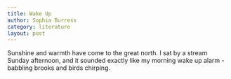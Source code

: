 ```yaml
---
title: Wake Up
author: Sophia Burress
category: literature
layout: post
---
```


Sunshine and warmth have come to the great north. I sat by a stream Sunday afternoon, and it sounded exactly like my morning wake up alarm - babbling brooks and birds chirping.
